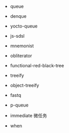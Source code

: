 - queue
- denque
- yocto-queue
- js-sdsl
- mnemonist
- obliterator
- functional-red-black-tree
- treeify
- object-treeify
- fastq
- p-queue

- immediate 微任务
- when
